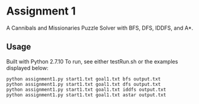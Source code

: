 # Assignment 1

A Cannibals and Missionaries Puzzle Solver with BFS, DFS, IDDFS, and A*.

## Usage

Built with Python 2.7.10
To run, see either testRun.sh or the examples displayed below:

```
python assignment1.py start1.txt goal1.txt bfs output.txt
python assignment1.py start1.txt goal1.txt dfs output.txt
python assignment1.py start1.txt goal1.txt iddfs output.txt
python assignment1.py start1.txt goal1.txt astar output.txt
```
